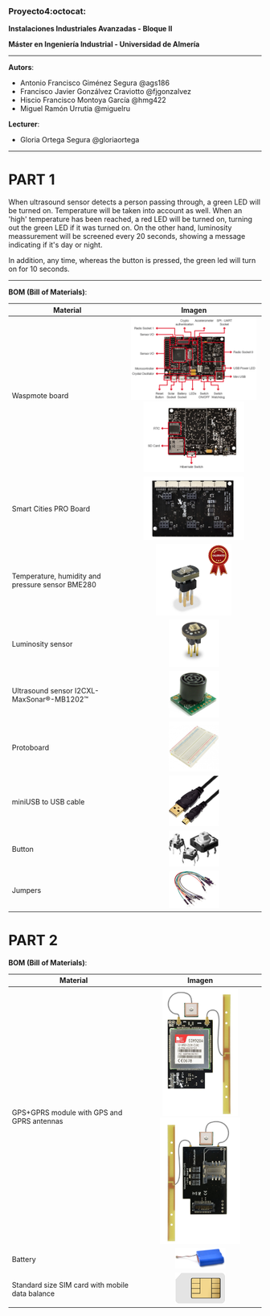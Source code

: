 ﻿### Proyecto4:octocat:

**Instalaciones Industriales Avanzadas - Bloque II**

**Máster en Ingeniería Industrial - Universidad de Almería**

---

**Autors**:

* Antonio Francisco Giménez Segura @ags186
* Francisco Javier Gonzálvez Craviotto @fjgonzalvez
* Hiscio Francisco Montoya García @hmg422
* Miguel Ramón Urrutia @miguelru

**Lecturer**:

* Gloria Ortega Segura @gloriaortega

---

# PART 1

When ultrasound sensor detects a person passing through, a green LED will be turned on.
Temperature will be taken into account as well. When an 'high' temperature has been 
reached, a red LED will be turned on, turning out the green LED if it was turned on.
On the other hand, luminosity meassurement will be screened every 20 seconds, showing a 
message indicating if it's day or night.

In addition, any time, whereas the button is pressed, the green led will turn on for 10 seconds.

---

**BOM (Bill of Materials)**:

Material | Imagen
------------ | :-------------:
Waspmote board | <img src="images/waspmote1.png" width="250"> <img src="images/waspmote2.png" width="200">
Smart Cities PRO Board | <img src="images/smartcitiesPRO.png" width="200">
Temperature, humidity and pressure sensor BME280 | <img src="images/bme280.png" width="150">
Luminosity sensor | <img src="images/luminosity.png" width="100">
Ultrasound sensor I2CXL-MaxSonar®-MB1202™ | <img src="/images/ultrasound.png" width="100">
Protoboard | <img src="/images/protoboard.png" width="100">
miniUSB to USB cable | <img src="/images/usb.png" width="100">
Button | <img src="/images/button.png" width="100">
Jumpers | <img src="/images/jumper.png" width="100">

# PART 2

**BOM (Bill of Materials)**:

Material | Imagen
------------ | :-------------:
GPS+GPRS module with GPS and GPRS antennas | <img src="images/gps_gprs_antenna1.png" width="150"> <img src="images/gps_gprs_antenna2.png" width="160">
Battery | <img src="images/batery.png" width="100">
Standard size SIM card with mobile data balance | <img src="images/simcard.png" width="100">
